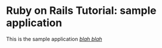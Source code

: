 # Ruby on Rails Tutorial: sample application

This is the sample application [*blah blah*](http://www.google.com/)